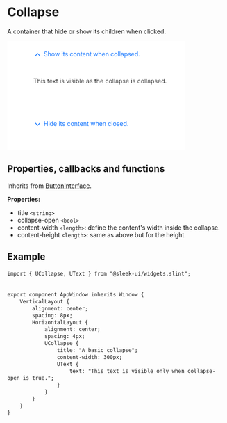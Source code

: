 
# Collapse
A container that hide or show its children when clicked.  

![collapse presentation](images/collapse.png)

## Properties, callbacks and functions
Inherits from [ButtonInterface](./button-interface.md).  

**Properties:**
- title `<string>`
- collapse-open `<bool>`
- content-width `<length>`: define the content's width inside the collapse.
- content-height `<length>`: same as above but for the height.

## Example
```slint
import { UCollapse, UText } from "@sleek-ui/widgets.slint";


export component AppWindow inherits Window {
	VerticalLayout {
		alignment: center;
		spacing: 8px;
		HorizontalLayout {
            alignment: center;
			spacing: 4px;
            UCollapse {
                title: "A basic collapse";
				content-width: 300px;
                UText {
                    text: "This text is visible only when collapse-open is true.";
                }
            }
        }
	}
}
```